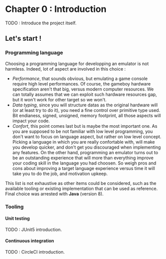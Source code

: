 # Chapter 0 : Introduction

TODO : Introduce the project itself.

## Let's start !

### Programming language

Choosing a programming language for developping an emulator is not harmless. Indeed, lot of aspect are
involved in this choice :

- _Performance_, that sounds obvious, but emulating a game console require high level performances. Of
course, the gameboy hardware specification aren't that big, versus modern computer resources. We can
totally assumes that we can exploit such hardware resources gap, but it won't work for other target so
we won't.
- _Data typing_, since you will structure datas as the original hardware will (or at least try to do it),
you need a fine control over primitive type used. Bit endianess, signed, unsigned, memory footprint,
all those aspects will impact your code.
- _Confort_, this point comes last but is maybe the most important one. As you are supposed to be not
familiar with low level programming, you don't want to focus on language aspect, but rather on low
level concept. Picking a language in which you are really confortable with, will make you develop
quicker, and don't get you discouraged when implementing any features. On the other hand, programming
an emulator turns out to be an outstanding experience that will more than everything improve your coding
skill in the language you had choosen. So weigh pros and cons about improving a target language experience
versus time it will take you to do the job, and motivation upkeep.

This list is not exhaustive as other items could be considered, such as the available tooling or existing
implementation that can be used as reference. Final choice was arrested with **Java** (version 8).

### Tooling

#### Unit testing

TODO : JUnit5 introduction.

#### Continuous integration

TODO : CircleCI introduction.
